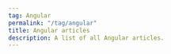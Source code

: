 ```yaml
---
tag: Angular
permalink: "/tag/angular"
title: Angular articles
description: A list of all Angular articles.
---
```

